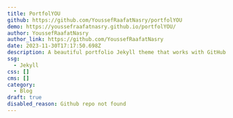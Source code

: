 ```yaml
---
title: PortfolYOU
github: https://github.com/YoussefRaafatNasry/portfolYOU
demo: https://youssefraafatnasry.github.io/portfolYOU/
author: YoussefRaafatNasry
author_link: https://github.com/YoussefRaafatNasry
date: 2023-11-30T17:17:50.698Z
description: A beautiful portfolio Jekyll theme that works with GitHub Pages.
ssg:
  - Jekyll
css: []
cms: []
category:
  - Blog
draft: true
disabled_reason: Github repo not found
---
```


